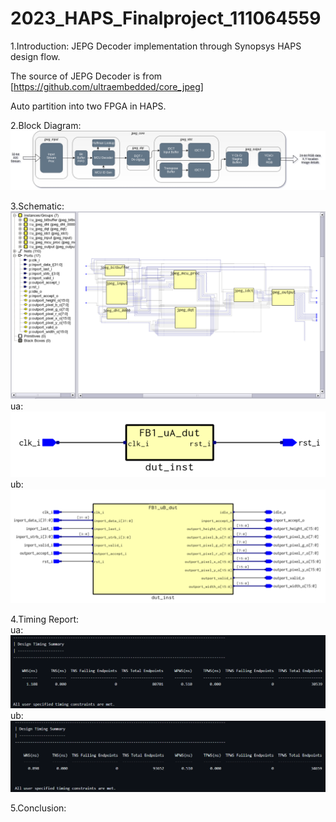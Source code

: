 # 2023_HAPS_Finalproject_111064559
1.Introduction:
JEPG Decoder implementation through Synopsys HAPS design flow.

The source of JEPG Decoder is from [https://github.com/ultraembedded/core_jpeg]

Auto partition into two FPGA in HAPS.  

2.Block Diagram:  
![block_diagram](block_diagram.png)  

3.Schematic:  
![JPEG DECODER](schematic.png)  
ua:  
![ua_schem](ua_schem.png)  
ub:  
![ub_schem](ub_schem.png)   

4.Timing Report:  
ua:  
![ua](ua1.png)  
ub:  
![ub](ub1.png)  

5.Conclusion:
